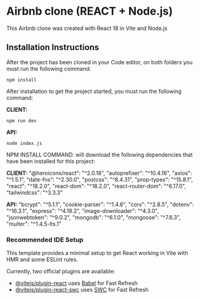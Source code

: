 # Airbnb clone (REACT + Node.js)

This Airbnb clone was created with React 18 in Vite and Node.js

## Installation Instructions

After the project has been cloned in your Code editor, on both folders you must run the following command:

```
npm install
```

After installation to get the project started, you must run the following command:

**CLIENT:**

```
npm run dev
```

**API:**

```
node index.js
```

NPM INSTALL COMMAND: will download the following dependencies that have been installed for this project:

**CLIENT:**
"@heroicons/react": "^2.0.18",
"autoprefixer": "^10.4.16",
"axios": "^1.5.1",
"date-fns": "^2.30.0",
"postcss": "^8.4.31",
"prop-types": "^15.8.1",
"react": "^18.2.0",
"react-dom": "^18.2.0",
"react-router-dom": "^6.17.0",
"tailwindcss": "^3.3.3"

**API:**
"bcrypt": "^5.1.1",
"cookie-parser": "^1.4.6",
"cors": "^2.8.5",
"dotenv": "^16.3.1",
"express": "^4.18.2",
"image-downloader": "^4.3.0",
"jsonwebtoken": "^9.0.2",
"mongodb": "^6.1.0",
"mongoose": "^7.6.3",
"multer": "^1.4.5-lts.1"

### Recommended IDE Setup

This template provides a minimal setup to get React working in Vite with HMR and some ESLint rules.

Currently, two official plugins are available:

- [@vitejs/plugin-react](https://github.com/vitejs/vite-plugin-react/blob/main/packages/plugin-react/README.md) uses [Babel](https://babeljs.io/) for Fast Refresh
- [@vitejs/plugin-react-swc](https://github.com/vitejs/vite-plugin-react-swc) uses [SWC](https://swc.rs/) for Fast Refresh
